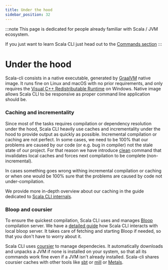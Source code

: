 ```yaml
---
title: Under the hood
sidebar_position: 32
---
```


:::note
This page is dedicated for people already familiar with Scala / JVM ecosystem.

If you just want to learn Scala CLI just head out to the [Commands section](http://localhost:3000/docs/commands/input)
:::


# Under the hood

Scala-cli consists in a native executable, generated by [GraalVM](https://www.graalvm.org)
native image. It runs fine on Linux and macOS with no prior requirements, and
only requires the [Visual C++ Redistributable Runtime](https://www.microsoft.com/en-us/download/details.aspx?id=48145)
on Windows. Native image allows Scala CLI to be responsive as proper command line application should be. 

### Caching and incrementality

Since most of the tasks requires compilation or dependency resolution under the hood, Scala CLI heavily use caches and incrementality under the hood to provide output as quickly as possible. Incremental compilation or caching are not perfect. In some cases, we need to be 100% that our problems are caused by our code (or e.g. bug in compiler) not the stale state of our project. For that reason we have introduce [clean](/docs/20-guides/clean) command that invalidates local caches and forces next compilation to be complete (non-incremental).

In cases something goes wrong withing incremental compilation or caching or when one would be 100% sure that the problems are caused by code not under-compilation.

We provide more in-depth overview about our caching in the guide dedicated to [Scala CLI internals](/docs/20-guides/internals).

### Bloop and coursier

To ensure the quickest compilation, Scala CLI uses and manages [Bloop](https://scalacenter.github.io/bloop/) compilation server. We have a [detailed guide](/docs/reference/bloop) how Scala CLI interacts with local bloop server. It takes care of fetching and starting Bloop if needed, so that you don't have to worry
about it.

Scala CLI uses [coursier](https://get-coursier.io/) to manage dependecies. It automatically downloads and unpacks a JVM if none is installed on your system, so that all its commands work fine even if a JVM isn't already installed. Scala-cli shares coursier caches with other tools like [sbt](https://www.scala-sbt.org/) or [mill](https://github.com/com-lihaoyi/mill) or [Metals](https://scalameta.org/metals/).
